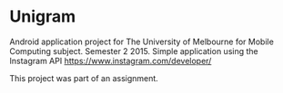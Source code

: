 # Unigram
Android application project for The University of Melbourne for Mobile Computing subject.  Semester 2 2015.
Simple application using the Instagram API https://www.instagram.com/developer/

This project was part of an assignment.

